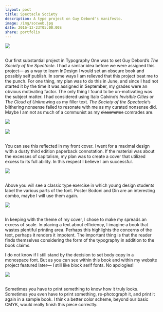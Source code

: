 ```yaml
---
layout: post
title: Spectacle Society
description: A type project on Guy Debord's manifesto.
image: /img/socweb.jpg
date: 2016-12-23T05:00:00S
share: portfolio 
---
```




<img class="col three" src="/img/soc1.JPG">
<div class="col three caption">
&nbsp;
</div> 

Our first substantial project in Typography One was to set Guy Debord’s *The Society of the Spectacle*. I had a similar idea before we were assigned this project— as a way to learn InDesign I would set an obscure book and possibly self publish. 
In some ways I am relieved that this project beat me to the punch. For one thing, my plan was to do this in June, and since I had not started it by the time it was assigned in September, my grades were an obvious motivating factor. The only thing I found to be un-motivating was the subject matter. I had considered using Italo Calvino’s *Invisible Cities* or *The Cloud of Unknowing* as my filler text. *The Society of the Spectacle*’s blithering nonsense failed to resonate with me as my curated nonsense did. Maybe I am not as much of a communist as my ~~classmates~~ comrades are.

<img class="col three" src="/img/soc2.JPG">
<div class="col three caption">
&nbsp;
</div> 

<img class="col three" src="/img/spectacle.png">
<div class="col three caption">
&nbsp;
</div>


You can see this reflected in my front cover. I went for a maximal design with a dusty third edition paperback connotation. If the material was about the excesses of capitalism, my plan was to create a cover that utilized excess to its full ability. In this respect I believe I am successful.

<div class="img_row">
<img class="col three" src="/img/spectacle2.png">
</div>
<div class="col three caption">
&nbsp;
</div>


Above you will see a classic type exercise in which young design students label the various parts of the font. Poster Bodoni and Din are an interesting combo, maybe I will use them again.

<img class="col three" src="/img/spectacle3.png">
<div class="col three caption">
&nbsp;
</div>

In keeping with the theme of my cover, I chose to make my spreads an excess of scale. In placing a text about efficiency, I imagine a book that wastes plentiful printing area. Perhaps this highlights the concerns of the text, perhaps it renders it impotent. The important thing is that the reader finds themselves considering the form of the typography in addition to the book claims. 

I do not know if I still stand by the decision to set body copy in a monospace font. But as you can see within this book and within my website project featured later— I still like block serif fonts. No apologies! 

<img class="col three" src="/img/soc3.JPG">
<div class="col three caption">
&nbsp;
</div> 

Sometimes you have to print something to know how it truly looks. Sometimes you even have to print something, re-photograph it, and print it again in a sample book. I think a better color scheme, beyond our basic CMYK, would really finish this piece correctly.

